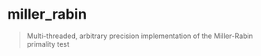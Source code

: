 # miller_rabin
> Multi-threaded, arbitrary precision implementation of the Miller-Rabin primality test

